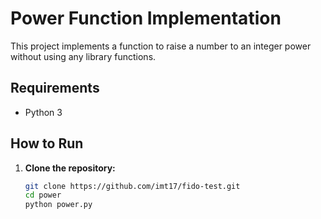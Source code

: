# Power Function Implementation

This project implements a function to raise a number to an integer power without using any library functions.

## Requirements

- Python 3

## How to Run

1. **Clone the repository:**
   ```bash
   git clone https://github.com/imt17/fido-test.git
   cd power
   python power.py
   ```
